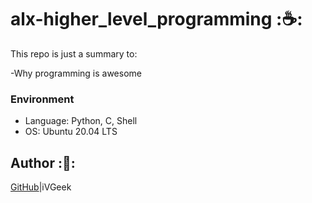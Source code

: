 # alx-higher_level_programming :☕:
This repo is just a summary to:

-Why  programming is awesome

### Environment
* Language: Python, C, Shell
* OS: Ubuntu 20.04 LTS

## Author :🦩:

[GitHub](https://github.com/iVGeek)|iVGeek
